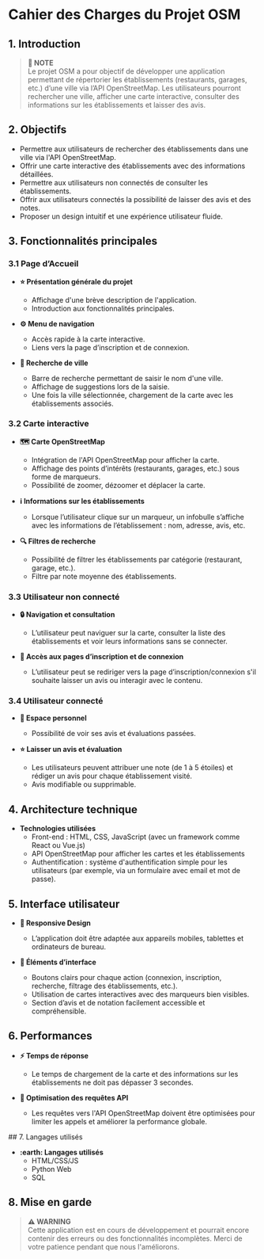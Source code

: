 # Cahier des Charges du Projet OSM

## 1. Introduction

> **:memo: NOTE**  
> Le projet OSM a pour objectif de développer une application permettant de répertorier les établissements (restaurants, garages, etc.) d’une ville via l’API OpenStreetMap. Les utilisateurs pourront rechercher une ville, afficher une carte interactive, consulter des informations sur les établissements et laisser des avis.

## 2. Objectifs

- Permettre aux utilisateurs de rechercher des établissements dans une ville via l'API OpenStreetMap.
- Offrir une carte interactive des établissements avec des informations détaillées.
- Permettre aux utilisateurs non connectés de consulter les établissements.
- Offrir aux utilisateurs connectés la possibilité de laisser des avis et des notes.
- Proposer un design intuitif et une expérience utilisateur fluide.

## 3. Fonctionnalités principales

### 3.1 Page d’Accueil

- **:star: Présentation générale du projet**  
  - Affichage d'une brève description de l'application.  
  - Introduction aux fonctionnalités principales.

- **:gear: Menu de navigation**  
  - Accès rapide à la carte interactive.  
  - Liens vers la page d’inscription et de connexion.

- **:mag_right: Recherche de ville**  
  - Barre de recherche permettant de saisir le nom d'une ville.  
  - Affichage de suggestions lors de la saisie.  
  - Une fois la ville sélectionnée, chargement de la carte avec les établissements associés.

### 3.2 Carte interactive

- **:world_map: Carte OpenStreetMap**  
  - Intégration de l'API OpenStreetMap pour afficher la carte.  
  - Affichage des points d’intérêts (restaurants, garages, etc.) sous forme de marqueurs.  
  - Possibilité de zoomer, dézoomer et déplacer la carte.

- **:information_source: Informations sur les établissements**  
  - Lorsque l’utilisateur clique sur un marqueur, un infobulle s’affiche avec les informations de l’établissement : nom, adresse, avis, etc.

- **:mag: Filtres de recherche**  
  - Possibilité de filtrer les établissements par catégorie (restaurant, garage, etc.).  
  - Filtre par note moyenne des établissements.

### 3.3 Utilisateur non connecté

- **:lock: Navigation et consultation**  
  - L’utilisateur peut naviguer sur la carte, consulter la liste des établissements et voir leurs informations sans se connecter.

- **:link: Accès aux pages d’inscription et de connexion**  
  - L’utilisateur peut se rediriger vers la page d’inscription/connexion s'il souhaite laisser un avis ou interagir avec le contenu.

### 3.4 Utilisateur connecté

- **:bust_in_silhouette: Espace personnel**  
  - Possibilité de voir ses avis et évaluations passées.

- **:star: Laisser un avis et évaluation**  
  - Les utilisateurs peuvent attribuer une note (de 1 à 5 étoiles) et rédiger un avis pour chaque établissement visité.  
  - Avis modifiable ou supprimable.

## 4. Architecture technique

- **Technologies utilisées**  
  - Front-end : HTML, CSS, JavaScript (avec un framework comme React ou Vue.js)  
  - API OpenStreetMap pour afficher les cartes et les établissements  
  - Authentification : système d'authentification simple pour les utilisateurs (par exemple, via un formulaire avec email et mot de passe).

## 5. Interface utilisateur

- **:iphone: Responsive Design**  
  - L’application doit être adaptée aux appareils mobiles, tablettes et ordinateurs de bureau.

- **:art: Éléments d’interface**  
  - Boutons clairs pour chaque action (connexion, inscription, recherche, filtrage des établissements, etc.).  
  - Utilisation de cartes interactives avec des marqueurs bien visibles.  
  - Section d’avis et de notation facilement accessible et compréhensible.

## 6. Performances

- **:zap: Temps de réponse**  
  - Le temps de chargement de la carte et des informations sur les établissements ne doit pas dépasser 3 secondes.

- **:telescope: Optimisation des requêtes API**  
  - Les requêtes vers l'API OpenStreetMap doivent être optimisées pour limiter les appels et améliorer la performance globale.

## 7. Langages utilisés
- **:earth: Langages utilisés**
  - HTML/CSS/JS
  - Python Web
  - SQL

## 8. Mise en garde

> **:warning: WARNING**  
> Cette application est en cours de développement et pourrait encore contenir des erreurs ou des fonctionnalités incomplètes. Merci de votre patience pendant que nous l'améliorons.
